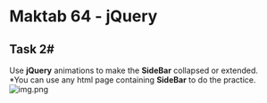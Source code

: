 # Maktab 64 - jQuery
## Task 2#

Use __jQuery__ animations to make the **SideBar** collapsed or extended.  
*You can use any html page containing **SideBar** to do the practice.
![img.png](http://ma-web.ir/Screenshot%20from%202021-07-13%2019-56-49.png)
